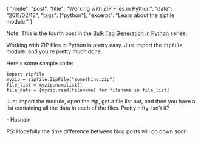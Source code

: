 {
    "route": "post",
    "title": "Working with ZIP Files in Python",
    "date": "2011/02/13",
    "tags": ["python"],
    "excerpt": "Learn about the zipfile module."
}

Note: This is the fourth post in the [Bulk Tag Generation in Python](/blog/2011/01/bulk-tag-generation-in-python/) series.

Working with ZIP files in Python is pretty easy. Just import the <code class="language-python">zipfile</code> module, and you're pretty much done.

Here's some sample code:

<pre>
<code class="language-python">import zipfile
myzip = zipfile.ZipFile("something.zip")
file_list = myzip.namelist()
file_data = [myzip.read(filename) for filename in file_list]
</code></pre>

Just import the module, open the zip, get a file list out, and then you have a list containing all the data in each of the files. Pretty nifty, isn't it?

\- Hasnain

PS: Hopefully the time difference between blog posts will go down soon.
